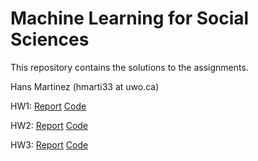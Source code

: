 # Machine Learning for Social Sciences

This repository contains the solutions to the assignments.

Hans Martinez (hmarti33 at uwo.ca)

HW1: [Report](https://raw.githack.com/hans-mtz/ML-POL-SCI/master/hw1_Hans.html) [Code](https://github.com/hans-mtz/ML-POL-SCI/blob/master/hw1_Hans.Rmd)

HW2: [Report](https://raw.githack.com/hans-mtz/ML-POL-SCI/master/hw2_Hans.html) [Code](https://github.com/hans-mtz/ML-POL-SCI/blob/master/hw2_Hans.Rmd)

HW3: [Report](https://raw.githack.com/hans-mtz/ML-POL-SCI/master/hw3_Hans.html) [Code](https://github.com/hans-mtz/ML-POL-SCI/blob/master/hw3_Hans.Rmd)
